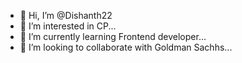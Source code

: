 - 👋 Hi, I’m @Dishanth22
- 👀 I’m interested in CP...
- 🌱 I’m currently learning Frontend developer...
- 💞️ I’m looking to collaborate with Goldman Sachhs...

